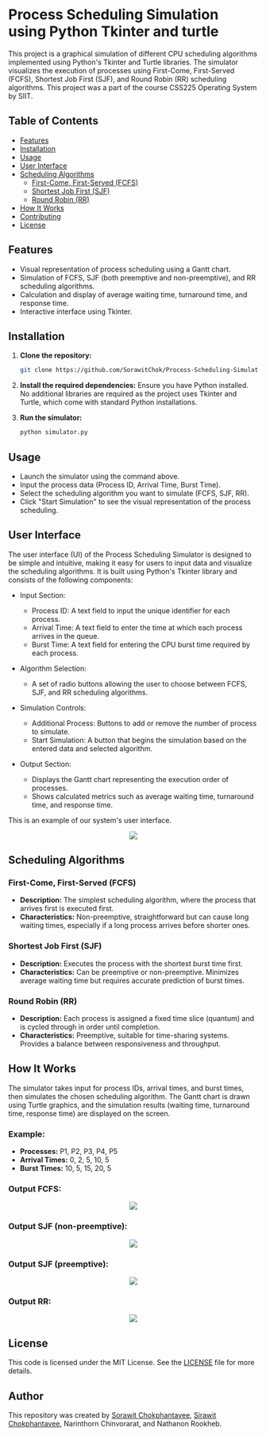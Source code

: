# Process Scheduling Simulation using Python Tkinter and turtle
This project is a graphical simulation of different CPU scheduling algorithms implemented using Python's Tkinter and Turtle libraries. The simulator visualizes the execution of processes using First-Come, First-Served (FCFS), Shortest Job First (SJF), and Round Robin (RR) scheduling algorithms. This project was a part of the course CSS225 Operating System by SIIT.

## Table of Contents
- [Features](#features)
- [Installation](#installation)
- [Usage](#usage)
- [User Interface](#user-interface)
- [Scheduling Algorithms](#scheduling-algorithms)
  - [First-Come, First-Served (FCFS)](#first-come-first-served-fcfs)
  - [Shortest Job First (SJF)](#shortest-job-first-sjf)
  - [Round Robin (RR)](#round-robin-rr)
- [How It Works](#how-it-works)
- [Contributing](#contributing)
- [License](#license)

## Features
- Visual representation of process scheduling using a Gantt chart.
- Simulation of FCFS, SJF (both preemptive and non-preemptive), and RR scheduling algorithms.
- Calculation and display of average waiting time, turnaround time, and response time.
- Interactive interface using Tkinter.

## Installation

1. **Clone the repository:**
   ```sh
   git clone https://github.com/SorawitChok/Process-Scheduling-Simulation-Projec.git
   ```

2. **Install the required dependencies:**
   Ensure you have Python installed. No additional libraries are required as the project uses Tkinter and Turtle, which come with standard Python installations.

3. **Run the simulator:**
   ```sh
   python simulator.py
   ```

## Usage
- Launch the simulator using the command above.
- Input the process data (Process ID, Arrival Time, Burst Time).
- Select the scheduling algorithm you want to simulate (FCFS, SJF, RR).
- Click "Start Simulation" to see the visual representation of the process scheduling.

## User Interface
The user interface (UI) of the Process Scheduling Simulator is designed to be simple and intuitive, making it easy for users to input data and visualize the scheduling algorithms. It is built using Python's Tkinter library and consists of the following components:

- Input Section:
  - Process ID: A text field to input the unique identifier for each process.
  - Arrival Time: A text field to enter the time at which each process arrives in the queue.
  - Burst Time: A text field for entering the CPU burst time required by each process.

- Algorithm Selection:
  - A set of radio buttons allowing the user to choose between FCFS, SJF, and RR scheduling algorithms.

- Simulation Controls:
  - Additional Process: Buttons to add or remove the number of process to simulate. 
  - Start Simulation: A button that begins the simulation based on the entered data and selected algorithm.

- Output Section:
  -  Displays the Gantt chart representing the execution order of processes.
  -  Shows calculated metrics such as average waiting time, turnaround time, and response time.
 
This is an example of our system's user interface.

<p align="center">
  <img src=./img/User-interface.png>
</p>


## Scheduling Algorithms
### First-Come, First-Served (FCFS)
- **Description:** The simplest scheduling algorithm, where the process that arrives first is executed first.
- **Characteristics:** Non-preemptive, straightforward but can cause long waiting times, especially if a long process arrives before shorter ones.

### Shortest Job First (SJF)
- **Description:** Executes the process with the shortest burst time first.
- **Characteristics:** Can be preemptive or non-preemptive. Minimizes average waiting time but requires accurate prediction of burst times.

### Round Robin (RR)
- **Description:** Each process is assigned a fixed time slice (quantum) and is cycled through in order until completion.
- **Characteristics:** Preemptive, suitable for time-sharing systems. Provides a balance between responsiveness and throughput.

## How It Works
The simulator takes input for process IDs, arrival times, and burst times, then simulates the chosen scheduling algorithm. The Gantt chart is drawn using Turtle graphics, and the simulation results (waiting time, turnaround time, response time) are displayed on the screen.

### Example:
- **Processes:** P1, P2, P3, P4, P5
- **Arrival Times:** 0, 2, 5, 10, 5
- **Burst Times:** 10, 5, 15, 20, 5

### Output FCFS:
  <p align="center">
    <img src=.\img\FCFS-example.png>
  </p>

### Output SJF (non-preemptive):
 <p align="center">
    <img src=.\img\SJF-non-preemptive-example.png>
  </p>
  
### Output SJF (preemptive): 
 <p align="center">
    <img src=.\img\SJF-preemptive-example.png>
  </p>
  
### Output RR: 
  <p align="center">
    <img src=.\img\RR-example.png>
  </p>
  


## License
This code is licensed under the MIT License. See the [LICENSE](LICENSE) file for more details.

## Author
This repository was created by [Sorawit Chokphantavee](https://github.com/SorawitChok), [Sirawit Chokphantavee](https://github.com/SirawitC), Narinthorn Chinvorarat, and Nathanon Rookheb.
